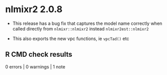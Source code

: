 # nlmixr2 2.0.8

* This release has a bug fix that captures the model name correctly
  when called directly from `nlmixr::nlmixr2` instead
  `nlmixr2est::nlmixr2`
  
* This also exports the new vpc functions, ie `vpcTad()` etc

## R CMD check results

0 errors | 0 warnings | 1 note

